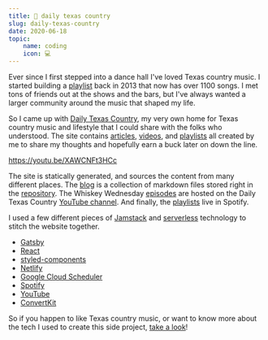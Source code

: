 ```yaml
---
title: 🤠 daily texas country
slug: daily-texas-country
date: 2020-06-18
topic:
    name: coding
    icon: 💻
---
```


Ever since I first stepped into a dance hall I've loved Texas country music. I started building a [playlist][playlist] back in 2013 that now has over 1100 songs. I met tons of friends out at the shows and the bars, but I've always wanted a larger community around the music that shaped my life.

So I came up with [Daily Texas Country][dtxc], my very own home for Texas country music and lifestyle that I could share with the folks who understood. The site contains [articles][blog], [videos][episodes], and [playlists][playlists] all created by me to share my thoughts and hopefully earn a buck later on down the line.

https://youtu.be/XAWCNFt3HCc

The site is statically generated, and sources the content from many different places. The [blog][blog] is a collection of markdown files stored right in the [repository][repo]. The Whiskey Wednesday [episodes][episodes] are hosted on the Daily Texas Country [YouTube channel][dtxc-youtube]. And finally, the [playlists][playlists] live in Spotify.

I used a few different pieces of [Jamstack][jamstack] and [serverless][serverless] technology to stitch the website together.

-   [Gatsby][gatsby]
-   [React][react]
-   [styled-components][styled-components]
-   [Netlify][netlify]
-   [Google Cloud Scheduler][gcp]
-   [Spotify][spotify]
-   [YouTube][youtube]
-   [ConvertKit][convertkit]

So if you happen to like Texas country music, or want to know more about the tech I used to create this side project, [take a look][dtxc]!

[playlist]: https://open.spotify.com/playlist/0AbnxNMZqSCVog82luj1Ir?si=D8sld9utTyia641fRghJTQ
[dtxc]: https://dailytexascountry.com
[blog]: http://dailytexascountry.com/posts
[repo]: https://github.com/bradgarropy/dailytexascountry.com
[dtxc-youtube]: https://www.youtube.com/channel/UCpbIlFaiv-3188nAWtgL0Iw
[episodes]: https://dailytexascountry.com/episodes
[playlists]: https://dailytexascountry.com/playlists
[jamstack]: https://jamstack.org
[serverless]: https://serverless.css-tricks.com
[gatsby]: https://gatsbyjs.org
[react]: https://reactjs.org
[styled-components]: https://styled-components.com
[netlify]: https://netlify.com
[gcp]: https://cloud.google.com
[spotify]: https://spotify.com
[youtube]: https://youtube.com
[convertkit]: https://convertkit.com
